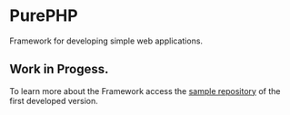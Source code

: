 # PurePHP
Framework for developing simple web applications.
## Work in Progess.
To learn more about the Framework access the [sample repository](https://github.com/marcelogm/PurePHP-Sample) of the first developed version.
